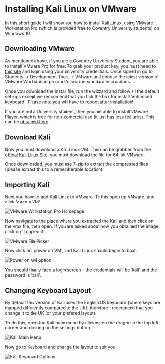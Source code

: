 # Installing Kali Linux on VMware


In this short guide I will show you how to install Kali Linux, using VMware Workstation Pro (which is provided free to Coventry University students) on Windows 10.

## Downloading VMware
As mentioned above, if you are a Coventry University Student, you are able to install VMware Pro for free. To grab your product key, you must head to [this site](https://coventry.onthehub.com/WebStore/Welcome.aspx) and login using your university credentials. Once signed in go to Students -> Development Tools -> VMware and choose the latest version of VMware Workstation pro and follow the standard instructions.

Once you download the install file, run the wizzard and follow all the default set-ups except we reccomend that you tick the box for install 'enhanced keyboard'. Please note you will have to reboot after installation!

If you are not a University student, then you are able to install VMware Player, which is free for non-comercial use (it just has less features). This can be [obtained here](https://www.vmware.com/uk/products/workstation-player.html).

## Download Kali
Now you must download a Kali Linux VM. This can be grabbed from the [offical Kali Linux Site](https://www.kali.org/get-kali/#kali-virtual-machines), you must download the file for 64-bit VMware.

Once downloaded, you must use 7-zip to extract the compressed files (please extract this to a rememberable location).

## Importing Kali
Next you have to add Kali Linux to VMware. To this open up VMware, and click 'open a VM'

![VMware Workstation Pro Homepage](vmware_home.png)

Now navigate to the place where you extracted the Kali and then click on the vmx file, then open. If you are asked about how you obtained the image, click on 'I copied it'.

![VMware File Picker](open_vm.png)

Now click on 'power on VM', and Kali Linux should begin to boot.

![Power on VM option](power_on.png)

You should finally face a login screen - the credentials will be 'kali' and the password is 'kali'.

## Changing Keyboard Layout
By default this version of Kali uses the English US keyboard (where keys are mapped differently compared to the UK), therefore I reccomend that you change it to the UK (or your prefered layout).

To do this, open the Kali main menu by clicking on the dragon in the top left corner and clicking on the settings button.

![Kali Main Menu](kali_menu.png)

Now go to Keyboard and change the layout to suit you.

![Kali Keyboard Options](kali_keyboard.png)
